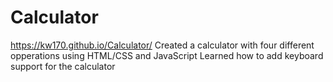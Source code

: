 # Calculator
https://kw170.github.io/Calculator/
Created a calculator with four different opperations using HTML/CSS
and JavaScript
Learned how to add keyboard support for the calculator